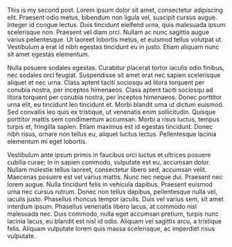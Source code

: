 This is my second post. Lorem ipsum dolor sit amet, consectetur adipiscing elit. Praesent odio metus, bibendum non ligula vel, suscipit cursus augue. Integer id congue lectus. Duis tincidunt eleifend urna, quis malesuada ipsum scelerisque non. Praesent vel diam orci. Nullam ac nunc sagittis augue varius pellentesque. Ut laoreet lobortis metus, et euismod tellus volutpat ut. Vestibulum a erat id nibh egestas tincidunt eu in justo. Etiam aliquam nunc sit amet egestas elementum.

Nulla posuere sodales egestas. Curabitur placerat tortor iaculis odio finibus, nec sodales orci feugiat. Suspendisse sit amet erat nec sapien scelerisque aliquet et nec urna. Class aptent taciti sociosqu ad litora torquent per conubia nostra, per inceptos himenaeos. Class aptent taciti sociosqu ad litora torquent per conubia nostra, per inceptos himenaeos. Donec porttitor urna elit, eu tincidunt leo tincidunt et. Morbi blandit urna ut dictum euismod. Sed convallis leo quis ex tristique, ut venenatis enim sollicitudin. Quisque porttitor mattis sem condimentum accumsan. Morbi a risus luctus, tempus turpis et, fringilla sapien. Etiam maximus est id egestas tincidunt. Donec nibh risus, ornare non tellus eu, aliquet luctus lectus. Pellentesque lacinia elementum mi eget lobortis.

Vestibulum ante ipsum primis in faucibus orci luctus et ultrices posuere cubilia curae; In in sapien commodo, vulputate est eu, accumsan dolor. Nullam molestie tellus laoreet, consectetur libero sed, accumsan velit. Maecenas posuere est vel varius mattis. Nunc nec neque dui. Praesent nec lorem augue. Nulla tincidunt felis in vehicula dapibus. Praesent euismod urna nec cursus rutrum. Donec non tellus dapibus, pellentesque nulla vel, iaculis justo. Phasellus rhoncus tempor iaculis. Duis vel varius sem, sit amet interdum ipsum. Phasellus venenatis libero lacus, at commodo nisl malesuada nec. Duis commodo, nulla eget accumsan pretium, turpis nunc lacinia lacus, eu blandit est nisl id odio. Aliquam vel sagittis arcu, a tristique felis. Aliquam vulputate lorem quis massa scelerisque, ac imperdiet risus vulputate.
